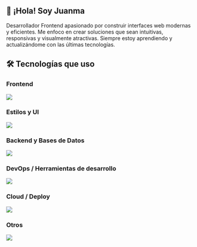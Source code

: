 ## 👋 ¡Hola! Soy Juanma
Desarrollador Frontend apasionado por construir interfaces web modernas y eficientes. Me enfoco en crear soluciones que sean intuitivas, responsivas y visualmente atractivas. Siempre estoy aprendiendo y actualizándome con las últimas tecnologías.

## 🛠️ Tecnologías que uso

### Frontend
<p align="left">
  <img src="https://skillicons.dev/icons?i=html,css,javascript,typescript,angular,react,astro" />
</p>

### Estilos y UI
<p align="left">
  <img src="https://skillicons.dev/icons?i=sass,bootstrap,tailwind,materialui" />
</p>

### Backend y Bases de Datos
<p align="left">
  <img src="https://skillicons.dev/icons?i=nodejs,nest,java,php,mysql,mongodb" />
</p>

### DevOps / Herramientas de desarrollo
<p align="left">
  <img src="https://skillicons.dev/icons?i=git,github,gitlab,jenkins,docker,linux,bash,npm" />
</p>

### Cloud / Deploy
<p align="left">
  <img src="https://skillicons.dev/icons?i=openshift,redhat,netlify,vercel,heroku" />
</p>

### Otros
<p align="left">
  <img src="https://skillicons.dev/icons?i=jest,reactivex,vite,vscode,postman,figma,notion,bitbucket,codepen" />
</p>

<!-- ![Visitas al perfil](https://komarev.com/ghpvc/?username=TuUsuario&label=Visitas%20al%20perfil&color=0e75b6&style=flat) -->

<!-- Old Version -->

<!-- ### 🛠️ Tecnologías y herramientas

![HTML5](https://img.shields.io/badge/HTML5-E34F26?style=for-the-badge&logo=html5&logoColor=white)
![CSS3](https://img.shields.io/badge/CSS3-663399?style=for-the-badge&logoColor=white)
![JavaScript](https://img.shields.io/badge/JavaScript-F7DF1E?style=for-the-badge&logo=javascript&logoColor=black)
![TypeScript](https://img.shields.io/badge/TypeScript-007ACC?style=for-the-badge&logo=typescript&logoColor=white)
<br/>
![Angular](https://img.shields.io/badge/Angular-DD0031?style=for-the-badge&logo=angular&logoColor=white)
![React](https://img.shields.io/badge/React-20232A?style=for-the-badge&logo=react&logoColor=61DAFB)
![Astro](https://img.shields.io/badge/Astro-0C1222?style=for-the-badge&logo=astro&logoColor=FF5D01)
<br/>
![Bootstrap](https://img.shields.io/badge/Bootstrap-563D7C?style=for-the-badge&logo=bootstrap&logoColor=white)
![Tailwind CSS](https://img.shields.io/badge/Tailwind_CSS-38B2AC?style=for-the-badge&logo=tailwind-css&logoColor=white)
![Angular Material](https://img.shields.io/badge/Angular%20Material-009688?style=for-the-badge&logo=angular&logoColor=white)
<br/>
![NestJS](https://img.shields.io/badge/NestJS-E0234E?style=for-the-badge&logo=nestjs&logoColor=white)
![Node.js](https://img.shields.io/badge/Node.js-339933?style=for-the-badge&logo=node.js&logoColor=white)
<br/>
![Git](https://img.shields.io/badge/Git-F05032?style=for-the-badge&logo=git&logoColor=white)
![GitHub](https://img.shields.io/badge/GitHub-181717?style=for-the-badge&logo=github&logoColor=white)
<br/>
![PHP](https://img.shields.io/badge/PHP-777BB4?style=for-the-badge&logo=php&logoColor=white)
![Java](https://img.shields.io/badge/Java-ED8B00?style=for-the-badge&logo=openjdk&logoColor=white)
![MySQL](https://img.shields.io/badge/MySQL-005C84?style=for-the-badge&logo=mysql&logoColor=white)
![IBM IIB](https://img.shields.io/badge/IBM%20IIB-007ACC?style=for-the-badge&logo=ibm&logoColor=white) -->
